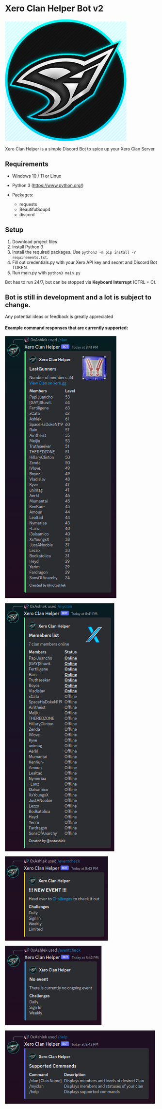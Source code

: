 # Xero Clan Helper Bot v2

![thumbnail](https://github.com/GVihi/Xero-Clan-Helper-v2/blob/main/images/S4L_Icon.png)

Xero Clan Helper is a simple Discord Bot to spice up your Xero Clan Server

## Requirements
- Windows 10 / 11 or Linux
- Python 3 (https://www.python.org/)

- Packages:
  - requests
  - BeautifulSoup4
  - discord

## Setup
1. Download project files
2. Install Python 3
3. Install the required packages. Use `python3 -m pip install -r requirements.txt`.
4. Fill out credentials.py with your Xero API key and secret and Discord Bot TOKEN.
5. Run main.py with `python3 main.py`

Bot has to run 24/7, but can be stopped via **Keyboard Interrupt** (CTRL + C).

## Bot is still in development and a lot is subject to change.
Any potential ideas or feedback is greatly appreciated

#### Example command responses that are currently supported:

![clan_command](https://github.com/GVihi/Xero-Clan-Helper-v2/blob/main/images/clan%20command.png)

![myclan_command](https://github.com/GVihi/Xero-Clan-Helper-v2/blob/main/images/myclan%20command.png)

![eventcheck_command_new_event](https://github.com/GVihi/Xero-Clan-Helper-v2/blob/main/images/evencheck%20command%20-%20new%20event.png)

![eventcheck_command_no_event](https://github.com/GVihi/Xero-Clan-Helper-v2/blob/main/images/eventcheck%20command%20-%20no%20event.png)

![help_command](https://github.com/GVihi/Xero-Clan-Helper-v2/blob/main/images/help%20command.png)